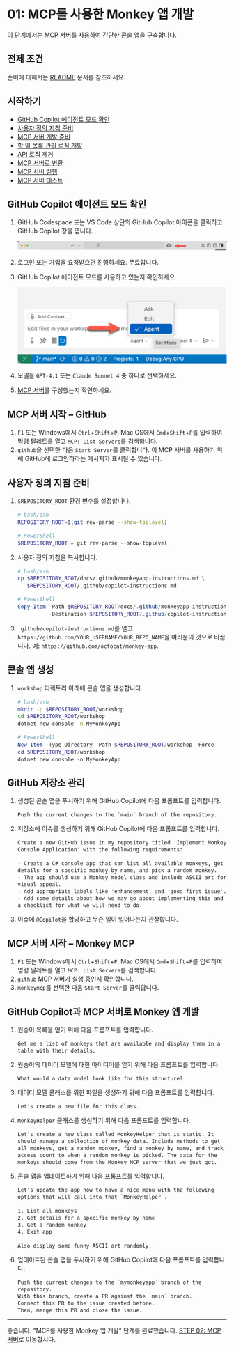 # 01: MCP를 사용한 Monkey 앱 개발

이 단계에서는 MCP 서버를 사용하여 간단한 콘솔 앱을 구축합니다.

## 전제 조건

준비에 대해서는 [README](../README.md#전제-조건) 문서를 참조하세요.

## 시작하기

- [GitHub Copilot 에이전트 모드 확인](#github-copilot-에이전트-모드-확인)
- [사용자 정의 지침 준비](#사용자-정의-지침-준비)
- [MCP 서버 개발 준비](#mcp-서버-개발-준비)
- [할 일 목록 관리 로직 개발](#할-일-목록-관리-로직-개발)
- [API 로직 제거](#api-로직-제거)
- [MCP 서버로 변환](#mcp-서버로-변환)
- [MCP 서버 실행](#mcp-서버-실행)
- [MCP 서버 테스트](#mcp-서버-테스트)

## GitHub Copilot 에이전트 모드 확인

1. GitHub Codespace 또는 VS Code 상단의 GitHub Copilot 아이콘을 클릭하고 GitHub Copilot 창을 엽니다.

   ![GitHub Copilot 채팅 열기](../../../docs/images/setup-01.png)

1. 로그인 또는 가입을 요청받으면 진행하세요. 무료입니다.
1. GitHub Copilot 에이전트 모드를 사용하고 있는지 확인하세요.

   ![GitHub Copilot 에이전트 모드](../../../docs/images/setup-02.png)

1. 모델을 `GPT-4.1` 또는 `Claude Sonnet 4` 중 하나로 선택하세요.
1. [MCP 서버](./00-setup.md#mcp-서버-설정)를 구성했는지 확인하세요.

## MCP 서버 시작 &ndash; GitHub

1. `F1` 또는 Windows에서 `Ctrl`+`Shift`+`P`, Mac OS에서 `Cmd`+`Shift`+`P`를 입력하여 명령 팔레트를 열고 `MCP: List Servers`를 검색합니다.
1. `github`을 선택한 다음 `Start Server`를 클릭합니다. 이 MCP 서버를 사용하기 위해 GitHub에 로그인하라는 메시지가 표시될 수 있습니다.

## 사용자 정의 지침 준비

1. `$REPOSITORY_ROOT` 환경 변수를 설정합니다.

   ```bash
   # bash/zsh
   REPOSITORY_ROOT=$(git rev-parse --show-toplevel)
   ```

   ```powershell
   # PowerShell
   $REPOSITORY_ROOT = git rev-parse --show-toplevel
   ```

1. 사용자 정의 지침을 복사합니다.

    ```bash
    # bash/zsh
    cp $REPOSITORY_ROOT/docs/.github/monkeyapp-instructions.md \
       $REPOSITORY_ROOT/.github/copilot-instructions.md
    ```

    ```powershell
    # PowerShell
    Copy-Item -Path $REPOSITORY_ROOT/docs/.github/monkeyapp-instructions.md `
              -Destination $REPOSITORY_ROOT/.github/copilot-instructions.md -Force
    ```

1. `.github/copilot-instructions.md`를 열고 `https://github.com/YOUR_USERNAME/YOUR_REPO_NAME`을 여러분의 것으로 바꿉니다. 예: `https://github.com/octocat/monkey-app`.

## 콘솔 앱 생성

1. `workshop` 디렉토리 아래에 콘솔 앱을 생성합니다.

    ```bash
    # bash/zsh
    mkdir -p $REPOSITORY_ROOT/workshop
    cd $REPOSITORY_ROOT/workshop
    dotnet new console -n MyMonkeyApp
    ```

    ```powershell
    # PowerShell
    New-Item -Type Directory -Path $REPOSITORY_ROOT/workshop -Force
    cd $REPOSITORY_ROOT/workshop
    dotnet new console -n MyMonkeyApp
    ```

## GitHub 저장소 관리

1. 생성된 콘솔 앱을 푸시하기 위해 GitHub Copilot에 다음 프롬프트를 입력합니다.

    ```text
    Push the current changes to the `main` branch of the repository.
    ```

1. 저장소에 이슈를 생성하기 위해 GitHub Copilot에 다음 프롬프트를 입력합니다.

    ```text
    Create a new GitHub issue in my repository titled 'Implement Monkey Console Application' with the following requirements:
    
    - Create a C# console app that can list all available monkeys, get details for a specific monkey by name, and pick a random monkey.
    - The app should use a Monkey model class and include ASCII art for visual appeal.
    - Add appropriate labels like 'enhancement' and 'good first issue'.
    - Add some details about how we may go about implementing this and a checklist for what we will need to do.
    ```

1. 이슈에 `@Copilot`을 할당하고 무슨 일이 일어나는지 관찰합니다.

## MCP 서버 시작 &ndash; Monkey MCP

1. `F1` 또는 Windows에서 `Ctrl`+`Shift`+`P`, Mac OS에서 `Cmd`+`Shift`+`P`를 입력하여 명령 팔레트를 열고 `MCP: List Servers`를 검색합니다.
1. `github` MCP 서버가 실행 중인지 확인합니다.
1. `monkeymcp`를 선택한 다음 `Start Server`를 클릭합니다.

## GitHub Copilot과 MCP 서버로 Monkey 앱 개발

1. 원숭이 목록을 얻기 위해 다음 프롬프트를 입력합니다.

    ```text
    Get me a list of monkeys that are available and display them in a table with their details.
    ```

1. 원숭이의 데이터 모델에 대한 아이디어를 얻기 위해 다음 프롬프트를 입력합니다.

    ```text
    What would a data model look like for this structure?
    ```

1. 데이터 모델 클래스를 위한 파일을 생성하기 위해 다음 프롬프트를 입력합니다.

    ```text
    Let's create a new file for this class.
    ```

1. `MonkeyHelper` 클래스를 생성하기 위해 다음 프롬프트를 입력합니다.

    ```text
    Let's create a new class called MonkeyHelper that is static. It should manage a collection of monkey data. Include methods to get all monkeys, get a random monkey, find a monkey by name, and track access count to when a random monkey is picked. The data for the monkeys should come from the Monkey MCP server that we just got.
    ```

1. 콘솔 앱을 업데이트하기 위해 다음 프롬프트를 입력합니다.

    ```text
    Let's update the app now to have a nice menu with the following options that will call into that `MonkeyHelper`.
    
    1. List all monkeys
    2. Get details for a specific monkey by name
    3. Get a random monkey
    4. Exit app

    Also display some funny ASCII art randomly.
    ```

1. 업데이트된 콘솔 앱을 푸시하기 위해 GitHub Copilot에 다음 프롬프트를 입력합니다.

    ```text
    Push the current changes to the `mymonkeyapp` branch of the repository.
    With this branch, create a PR against the `main` branch.
    Connect this PR to the issue created before.
    Then, merge this PR and close the issue.
    ```

---

좋습니다. "MCP를 사용한 Monkey 앱 개발" 단계를 완료했습니다. [STEP 02: MCP 서버](./02-mcp-server.md)로 이동합시다.